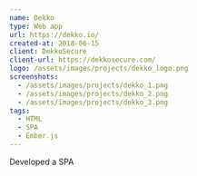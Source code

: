 ```yaml
---
name: Dekko
type: Web app
url: https://dekko.io/
created-at: 2018-06-15
client: DekkoSecure
client-url: https://dekkosecure.com/
logo: /assets/images/projects/dekko_logo.png
screenshots: 
  - /assets/images/projects/dekko_1.png
  - /assets/images/projects/dekko_2.png
  - /assets/images/projects/dekko_3.png
tags: 
  - HTML
  - SPA 
  - Ember.js
---
```


Developed a SPA
